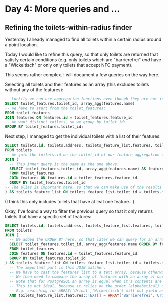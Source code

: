 # Day 4: More queries and ...

## Refining the toilets-within-radius finder

Yesterday I already managed to find all toilets within a certain radius around a point location.

Today I would like to refine this query, so that only toilets are returned that satisfy certain conditions (e.g. only toilets which are "barrierefrei" _and_ have a "Wickeltisch" or only only toilets that accept NFC payment).

This seems rather complex. I will document a few queries on the way here.

Selecting all toilets and their features as an array (this excludes toilets without any of the features):

```sql
-- Luckily we can use aggregation functions even though they are not included in the GROUP BY query:
SELECT toilet_features.toilet_id, array_agg(features.name)
-- We have to start from the toilet_features:
FROM toilet_features
JOIN features ON features.id = toilet_features.feature_id
-- We want distinct toilets, so we group by toilet_id:
GROUP BY toilet_features.toilet_id;
```

Next step, I managed to get the individual toilets with a list of their features:

```sql
SELECT toilets.id, toilets.address, toilets_feature_list.features, toilets.geometry
FROM toilets
-- We join the toilets.id on the toilet_id of our feature aggregation list (toilets_feature_list):
JOIN (
  -- This inner query is the same as the one above:
  SELECT toilet_features.toilet_id, array_agg(features.name) AS features
  FROM toilet_features
  JOIN features ON features.id = toilet_features.feature_id
  GROUP BY toilet_features.toilet_id
-- The alias is important here, so that we can make use of the results in the outer SELECT (toilets_feature_list.features):
) AS toilets_feature_list ON toilets_feature_list.toilet_id = toilets.id;
```

(I think this only includes toilets that have at leat one feature...)

Okay, I've found a way to filter the previous query so that it only returns toilets that have a specific set of features:

```sql
SELECT toilets.id, toilets.address, toilets_feature_list.features, toilets.geometry
FROM toilets
JOIN (
  -- We added the ORDER BY here, so that later we can query for an array of features that we have sorted alphabetically:
  SELECT toilet_features.toilet_id, array_agg(features.name ORDER BY features.name) AS features
  FROM toilet_features
  JOIN features ON features.id = toilet_features.feature_id
  GROUP BY toilet_features.toilet_id
) AS toilets_feature_list ON toilets_feature_list.toilet_id = toilets.id
  -- The important part is this JOIN matcher.
  -- We have to cast the features list to a text array, because otherwise PostgreSQL doesn't know what it's dealing with.
  -- We then need to compare the array of features with an array of our desired features.
  -- Note that for PostgreSQL an array is equal when it's contents are equal.
  -- This is not ideal, because it relies on the order (alphabetical) of desired features that we pass.
  -- E.g. searching for ARRAY['Urinal','Wickeltisch'] will not yield any results.
  AND toilets_feature_list.features::TEXT[] = ARRAY['Barrierefrei','Urinal','Wickeltisch'];
```

